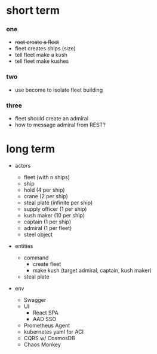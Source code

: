 short term
===

### one
* ~~root create a fleet~~
* fleet creates ships (size)
* tell fleet make a kush
* tell fleet make kushes

### two
* use become to isolate fleet building

### three
* fleet should create an admiral
* how to message admiral from REST?

long term
===

* actors
  * fleet (with n ships)
  * ship
  * hold (4 per ship)
  * crane (2 per ship)
  * steal plate (infinite per ship)
  * supply officer (1 per ship)
  * kush maker (10 per ship)
  * captain (1 per ship)
  * admiral (1 per fleet)
  * steel object

* entities
  * command
    * create fleet
    * make kush (target admiral, captain, kush maker)
  * steal plate

* env
  * Swagger
  * UI
    *  React SPA
    *  AAD SSO
  * Prometheus Agent
  * kubernetes yaml for ACI
  * CQRS w/ CosmosDB
  * Chaos Monkey

